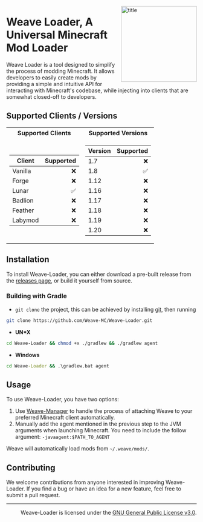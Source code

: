 <img
    align="right" alt="title" width="200px"
    src="https://raw.githubusercontent.com/Weave-MC/.github/master/assets/icon.png"
/>

# Weave Loader, A Universal Minecraft Mod Loader

Weave Loader is a tool designed to simplify the process of modding Minecraft. It allows
developers to easily create mods by providing a simple and intuitive API for interacting with Minecraft's codebase,
while injecting into clients that are somewhat closed-off to developers.

## Supported Clients / Versions

<table>
<tr><th>Supported Clients</th><th>Supported Versions</th></tr>
<tr><td>
        
| Client  | Supported |
| ------- | --------: |
| Vanilla | :x: |
| Forge   | :x: |
| Lunar   | :white_check_mark: |
| Badlion | :x: |
| Feather | :x: |
| Labymod | :x: |

</td><td>
    
| Version | Supported |
| ------- | --------: |
| 1.7     | :x: |
| 1.8     | :white_check_mark: |
| 1.12    | :x: |
| 1.16    | :x: |
| 1.17    | :x: |
| 1.18    | :x: |
| 1.19    | :x: |
| 1.20    | :x: |

</td></tr>
</table>


## Installation

To install Weave-Loader, you can either download a pre-built release from
the [releases page](https://github.com/Weave-MC/Weave-Loader/releases), or build it yourself from source.

### Building with Gradle

- `git clone` the project, this can be achieved by installing [git][git], then running

```bash
git clone https://github.com/Weave-MC/Weave-Loader.git
```

- **UN*X**

```bash
cd Weave-Loader && chmod +x ./gradlew && ./gradlew agent
```

- **Windows**

```cmd
cd Weave-Loader && .\gradlew.bat agent
```

## Usage

To use Weave-Loader, you have two options:
1. Use [Weave-Manager](https://github.com/Weave-MC/Weave-Manager) to handle the process of attaching Weave to your preferred Minecraft client automatically.
2. Manually add the agent mentioned in the previous step to the JVM arguments when launching Minecraft. You need to include the follow argument: `-javaagent:$PATH_TO_AGENT`

Weave will automatically load mods from `~/.weave/mods/`.

## Contributing

We welcome contributions from anyone interested in improving Weave-Loader. If you find a bug or have an idea for a new
feature, feel free to submit a pull request.

---

<div align="right">

Weave-Loader is licensed under the [GNU General Public License v3.0][license].

</div>

[git]:     https://git-scm.com/

[license]: https://github.com/Weave-MC/Weave-Loader/blob/master/LICENSE
